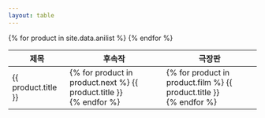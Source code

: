 ```yaml
---
layout: table
---
```


<table>
  <thead>
    <tr>
      <th><a data-sort="title">제목</a></th>
      <th>후속작</th>
      <th>극장판</th>
    </tr>
  </thead>
  <tbody class="list">
    {% for product in site.data.anilist %}
      <tr>
        <td class="title">{{ product.title }}</td>
        <td>
          {% for product in product.next %}
            {{ product.title }}<br>
          {% endfor %}
        </td>
        <td>
          {% for product in product.film %}
            {{ product.title }}<br>
          {% endfor %}
        </td>
      </tr>
    {% endfor %}
  </tbody>
</table>

